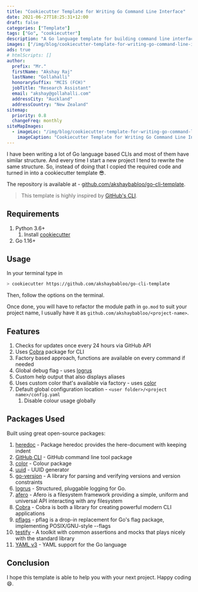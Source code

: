 ```yaml
---
title: "Cookiecutter Template for Writing Go Command Line Interface"
date: 2021-06-27T18:25:31+12:00
draft: false
categories: ["Template"]
tags: ["Go", "cookiecutter"]
description: "A Go language template for building command line interface made easy by cookiecutter"
images: ["/img/blog/cookiecutter-template-for-writing-go-command-line-interface/cookiecutter-template-for-writing-go-command-line-interface.png"]
ads: true
# htmlScripts: []
author:
  prefix: "Mr."
  firstName: "Akshay Raj"
  lastName: "Gollahalli"
  honorarySuffix: "MCIS (FCH)"
  jobTitle: "Research Assistant"
  email: "akshay@gollahalli.com"
  addressCity: "Auckland"
  addressCountry: "New Zealand"
sitemap:
  priority: 0.8
  changeFreq: monthly
siteMapImages:
  - imageLoc: "/img/blog/cookiecutter-template-for-writing-go-command-line-interface/cookiecutter-template-for-writing-go-command-line-interface.png"
    imageCaption: "Cookiecutter Template for Writing Go Command Line Interface"
---
```


I have been writing a lot of Go language based CLIs and most of them have similar structure. And every time I start a new project I tend to rewrite the same structure. So, instead of doing that I copied the required code and turned in into a cookiecutter template :sunglasses:.

The repository is available at - [github.com/akshaybabloo/go-cli-template](https://github.com/akshaybabloo/go-cli-template).

> This template is highly inspired by [GitHub's CLI](https://github.com/cli/cli).

## Requirements

1. Python 3.6+
   1. Install [cookiecutter](https://github.com/cookiecutter/cookiecutter)
2. Go 1.16+

## Usage

In your terminal type in

```sh
> cookiecutter https://github.com/akshaybabloo/go-cli-template
```

Then, follow the options on the terminal.

Once done, you will have to refactor the module path in `go.mod` to suit your project name, I usually have it as `github.com/akshaybabloo/<project-name>`.

## Features

1. Checks for updates once every 24 hours via GitHub API
2. Uses [Cobra](https://github.com/spf13/cobra) package for CLI
3. Factory based approach, functions are available on every command if needed
4. Global debug flag - uses [logrus](https://github.com/sirupsen/logrus)
5. Custom help output that also displays aliases
6. Uses custom color that's available via factory - uses [color](https://github.com/fatih/color)
7. Default global configuration location - `<user folder>/<project name>/config.yaml`
   1. Disable colour usage globally

## Packages Used

Built using great open-source packages:

1. [heredoc](https://github.com/MakeNowJust/heredoc) - Package heredoc provides the here-document with keeping indent
2. [GitHub CLI](https://github.com/cli/cli) - GitHub command line tool package
3. [color](https://github.com/fatih/color) - Colour package
4. [uuid](https://github.com/google/uuid) - UUID generator
5. [go-version](https://github.com/hashicorp/go-version) - A library for parsing and verifying versions and version constraints 
6. [logrus](https://github.com/sirupsen/logrus) - Structured, pluggable logging for Go.
7. [afero](https://github.com/spf13/afero) - Afero is a filesystem framework providing a simple, uniform and universal API interacting with any filesystem
8. [Cobra](https://github.com/spf13/cobra) - Cobra is both a library for creating powerful modern CLI applications
9. [pflags](https://github.com/spf13/pflag) - pflag is a drop-in replacement for Go's flag package, implementing POSIX/GNU-style --flags
10. [testify](https://github.com/stretchr/testify) - A toolkit with common assertions and mocks that plays nicely with the standard library
11. [YAML v3](https://github.com/go-yaml/yaml/tree/v3) - YAML support for the Go language

## Conclusion

I hope this template is able to help you with your next project. Happy coding 😄.